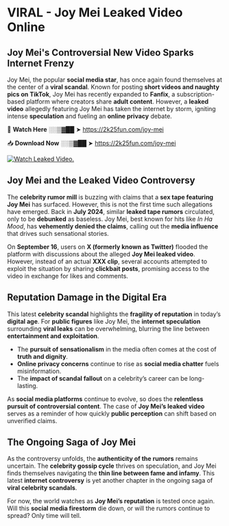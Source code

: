 # VIRAL - Joy Mei Leaked Video Online

## **Joy Mei's Controversial New Video Sparks Internet Frenzy**  

Joy Mei, the popular **social media star**, has once again found themselves at the center of a **viral scandal**. Known for posting **short videos and naughty pics on TikTok**, Joy Mei has recently expanded to **Fanfix**, a subscription-based platform where creators share **adult content**. However, a **leaked video** allegedly featuring Joy Mei has taken the internet by storm, igniting intense **speculation** and fueling an **online privacy** debate.  

🔴 **Watch Here** ░░▒▓██ ➤ https://2k25fun.com/joy-mei  

📥 **Download Now** ░░▒▓██ ➤ https://2k25fun.com/joy-mei  

[![Watch Leaked Video.](https://miro.medium.com/v2/resize:fit:828/format:webp/1*cilzJN44JGOrTw9NJCrNHA.gif "Watch Leaked Video")](https://2k25fun.com/joy-mei)

## **Joy Mei and the Leaked Video Controversy**  

The **celebrity rumor mill** is buzzing with claims that a **sex tape featuring Joy Mei** has surfaced. However, this is not the first time such allegations have emerged. Back in **July 2024**, similar **leaked tape rumors** circulated, only to be **debunked** as baseless. Joy Mei, best known for hits like *In Ha Mood*, has **vehemently denied the claims**, calling out the **media influence** that drives such sensational stories.  

On **September 16**, users on **X (formerly known as Twitter)** flooded the platform with discussions about the alleged **Joy Mei leaked video**. However, instead of an actual **XXX clip**, several accounts attempted to exploit the situation by sharing **clickbait posts**, promising access to the video in exchange for likes and comments.  

## **Reputation Damage in the Digital Era**  

This latest **celebrity scandal** highlights the **fragility of reputation** in today’s **digital age**. For **public figures** like Joy Mei, the **internet speculation** surrounding **viral leaks** can be overwhelming, blurring the line between **entertainment and exploitation**.  

- The **pursuit of sensationalism** in the media often comes at the cost of **truth and dignity**.  
- **Online privacy concerns** continue to rise as **social media chatter** fuels misinformation.  
- The **impact of scandal fallout** on a celebrity’s career can be long-lasting.  

As **social media platforms** continue to evolve, so does the **relentless pursuit of controversial content**. The case of **Joy Mei’s leaked video** serves as a reminder of how quickly **public perception** can shift based on unverified claims.  

## **The Ongoing Saga of Joy Mei**  

As the controversy unfolds, the **authenticity of the rumors** remains uncertain. The **celebrity gossip cycle** thrives on speculation, and Joy Mei finds themselves navigating the **thin line between fame and infamy**. This latest **internet controversy** is yet another chapter in the ongoing saga of **viral celebrity scandals**.  

For now, the world watches as **Joy Mei’s reputation** is tested once again. Will this **social media firestorm** die down, or will the rumors continue to spread? Only time will tell.